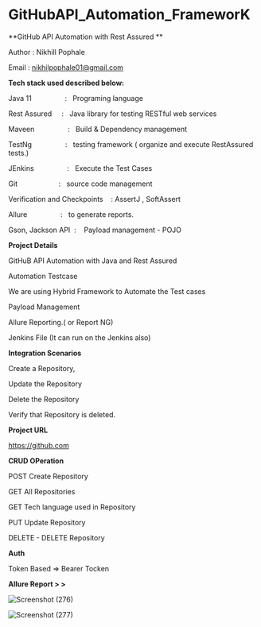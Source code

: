# GitHubAPI_Automation_FrameworK


**GitHub API Automation with Rest Assured **

Author : Nikhill Pophale 

Email : nikhilpophale01@gmail.com

**Tech stack used described below:**

Java 11  &nbsp;&nbsp;&nbsp;&nbsp;&nbsp;&nbsp;&nbsp;&nbsp;&nbsp;&nbsp;&nbsp;&nbsp;&nbsp;&nbsp;&nbsp;&nbsp;:    &nbsp;&nbsp;Programing language <br />

Rest Assured  &nbsp;&nbsp;&nbsp;&nbsp;:    &nbsp;&nbsp;Java library for testing RESTful web services<br />

Maveen &nbsp;&nbsp;&nbsp;&nbsp;&nbsp;&nbsp;&nbsp;&nbsp;&nbsp;&nbsp;&nbsp;&nbsp;&nbsp;&nbsp;&nbsp;&nbsp;:    &nbsp;&nbsp;Build & Dependency management<br />

TestNg  &nbsp;&nbsp;&nbsp;&nbsp;&nbsp;&nbsp;&nbsp;&nbsp;&nbsp;&nbsp;&nbsp;&nbsp;&nbsp;&nbsp;&nbsp;&nbsp;:    &nbsp;&nbsp;testing framework ( organize and execute RestAssured tests.)<br />

JEnkins  &nbsp;&nbsp;&nbsp;&nbsp;&nbsp;&nbsp;&nbsp;&nbsp;&nbsp;&nbsp;&nbsp;&nbsp;&nbsp;&nbsp;&nbsp;&nbsp;:    &nbsp;&nbsp;Execute the Test Cases<br />

Git      &nbsp;&nbsp;&nbsp;&nbsp;&nbsp;&nbsp;&nbsp;&nbsp;&nbsp;&nbsp;&nbsp;&nbsp;&nbsp;&nbsp;&nbsp;&nbsp;&nbsp;&nbsp;&nbsp;&nbsp;:    &nbsp;&nbsp;source code management<br />

Verification and Checkpoints &nbsp;&nbsp; : AssertJ , SoftAssert <br /> 

Allure   &nbsp;&nbsp;&nbsp;&nbsp;&nbsp;&nbsp;&nbsp;&nbsp;&nbsp;&nbsp;&nbsp;&nbsp;&nbsp;&nbsp;&nbsp;&nbsp;:    &nbsp;&nbsp;to generate reports.<br />

Gson, Jackson API&nbsp;&nbsp;:    &nbsp;&nbsp; Payload management - POJO <br />

**Project Details**

GitHuB API Automation with Java and Rest Assured

Automation Testcase

We are using Hybrid Framework to Automate the Test cases

Payload Management

Allure Reporting.( or Report NG)

Jenkins File (It can run on the Jenkins also)<br />

**Integration Scenarios**

Create a Repository,

Update the Repository

Delete the Repository

Verify that Repository is deleted.<br />

**Project URL**

https://github.com<br />

**CRUD OPeration**

POST Create Repository 

GET All Repositories

GET Tech language used in  Repository

PUT Update Repository

DELETE - DELETE Repository <br />


**Auth**

Token Based => Bearer Tocken<br />


**Allure Report > >**


![Screenshot (276)](https://github.com/Nikhil-Pophale/GitHubAPI_Automation_FrameworK/assets/141396302/09ae2079-a5cc-48cb-ab39-e381d6c5f850)

![Screenshot (277)](https://github.com/Nikhil-Pophale/GitHubAPI_Automation_FrameworK/assets/141396302/1b65e253-27f3-46c8-8b6c-77413cfa1191)

